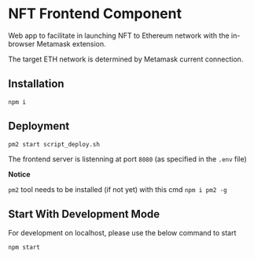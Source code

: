 # NFT Frontend Component

Web app to facilitate in launching NFT to Ethereum network with the in-browser Metamask extension.

The target ETH network is determined by Metamask current connection.

## Installation

`npm i`

## Deployment

`pm2 start script_deploy.sh`

The frontend server is listenning at port `8080` (as specified in the `.env` file)

**Notice**

`pm2` tool needs to be installed (if not yet) with this cmd `npm i pm2 -g`

## Start With Development Mode

For development on localhost, please use the below command to start

`npm start`
